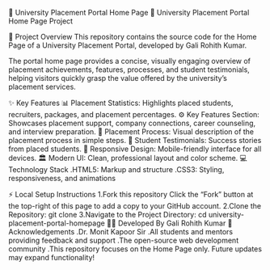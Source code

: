 🏫 University Placement Portal Home Page 🏫
University Placement Portal Home Page Project

🌟 Project Overview
This repository contains the source code for the Home Page of a University Placement Portal, developed by Gali Rohith Kumar.

The portal home page provides a concise, visually engaging overview of placement achievements, features, processes, and student testimonials, helping visitors quickly grasp the value offered by the university’s placement services.

✨ Key Features
📊 Placement Statistics: Highlights placed students, recruiters, packages, and placement percentages.
⚙️ Key Features Section: Showcases placement support, company connections, career counseling, and interview preparation.
📝 Placement Process: Visual description of the placement process in simple steps.
💬 Student Testimonials: Success stories from placed students.
📱 Responsive Design: Mobile-friendly interface for all devices.
🏛️ Modern UI: Clean, professional layout and color scheme.
💻 Technology Stack
.HTML5: Markup and structure
.CSS3: Styling, responsiveness, and animations


⚡ Local Setup Instructions
1.Fork this repository
  Click the “Fork” button at the top-right of this page to add a copy to your GitHub        account.
2.Clone the Repository:
  git clone <repository-url>
3.Navigate to the Project Directory:
  cd university-placement-portal-homepage
🧑‍💻 Developed By
Gali Rohith Kumar
🙏 Acknowledgements
.Dr. Monit Kapoor Sir
.All students and mentors providing feedback and support
.The open-source web development community
.This repository focuses on the Home Page only. Future updates may expand functionality!